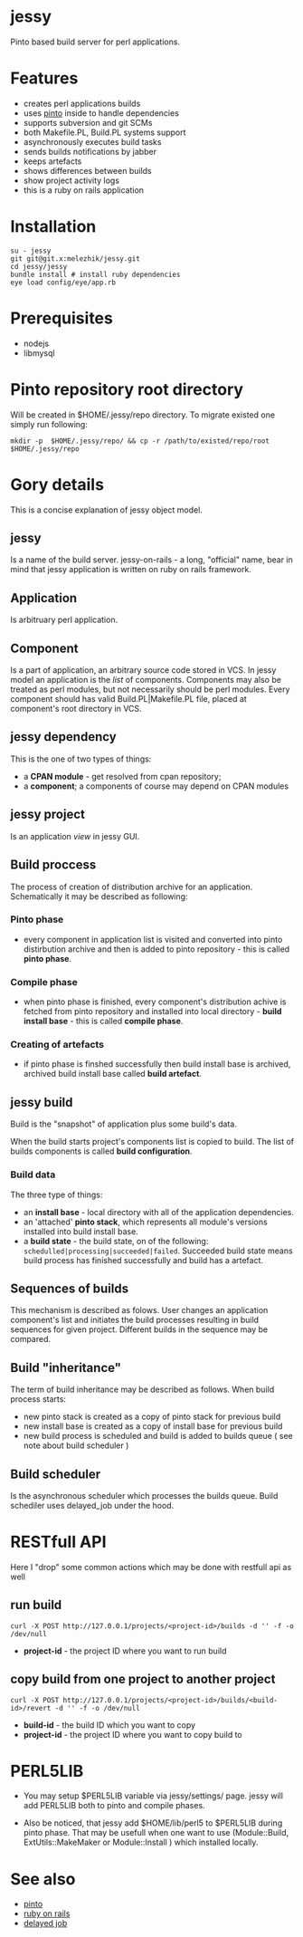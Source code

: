 # jessy

Pinto based build server for perl applications.

# Features
* creates perl applications builds 
* uses [pinto](https://github.com/thaljef/Pinto) inside to handle dependencies
* supports subversion and git SCMs
* both Makefile.PL, Build.PL systems support 
* asynchronously executes build tasks
* sends builds notifications by jabber
* keeps artefacts
* shows differences between builds
* show project activity logs
* this is a ruby on rails application


# Installation

    su - jessy
    git git@git.x:melezhik/jessy.git
    cd jessy/jessy
    bundle install # install ruby dependencies
    eye load config/eye/app.rb


# Prerequisites
- nodejs
- libmysql 

# Pinto repository root directory

Will be created in $HOME/.jessy/repo directory. To migrate existed one simply run following:

    mkdir -p  $HOME/.jessy/repo/ && cp -r /path/to/existed/repo/root  $HOME/.jessy/repo

# Gory details

This is a concise explanation of jessy object model.
 
## jessy 

Is a name of the build server. jessy-on-rails - a long, "official" name, bear in mind that jessy application is written on ruby on rails framework.

## Application

Is arbitruary perl application. 

## Component

Is a part of application, an arbitrary source code stored in VCS. In jessy model an application is the _list_ of components.  Components may also be treated as perl modules, but not necessarily should be perl modules. Every component should has valid Build.PL|Makefile.PL file, placed at component's root directory in VCS.

## jessy dependency

This is the one of two types of things:

- a __CPAN module__ - get resolved from cpan repository;
- a __component__; a components of course may depend on CPAN modules

## jessy project  

Is an application _view_ in jessy GUI.

## Build proccess 

The process of creation of distribution archive for an application. Schematically it may be described as following:

### Pinto phase

- every component in application list is visited and converted into pinto distirbution archive and then is added to pinto repository - this is called __pinto phase__.

### Compile phase

- when pinto phase is finished, every component's distribution achive is fetched from pinto repository and installed into local directory - __build install base__ - this is called __compile phase__.

### Creating of artefacts

- if pinto phase is finshed successfully then build install base is archived, archived build install base called __build artefact__.

## jessy build

Build is the "snapshot" of application plus some build's data. 

When the build starts project's components list is copied to build. The list of builds components is called __build configuration__.

### Build data
The three type of things:
- an __install base__ - local directory with all of the application dependencies.
- an 'attached' __pinto stack__, which represents all module's versions installed into build install base.
- a __build state__ - the build state, on of the following: `schedulled|processing|succeeded|failed`. Succeeded build state means build process has finished successfully and build has a artefact.

## Sequences of builds

This mechanism is described as  folows. User changes an application component's list and initiates the build processes resulting in build sequences for given project.  Different builds in the sequence may be compared. 

## Build "inheritance" 

The term of build inheritance may be described as follows. When build process starts:

- new pinto stack is created as a copy of pinto stack for previous build
- new install base is created as a copy of install base for previous build
- new build process is scheduled and build is added to builds queue ( see note about build scheduler )

## Build scheduler 

Is the asynchronous scheduler which processes the builds queue. Build schediler uses delayed_job under the hood.


# RESTfull API

Here I "drop" some common actions which may be done with restfull api as well

## run build


    curl -X POST http://127.0.0.1/projects/<project-id>/builds -d '' -f -o /dev/null

- __project-id__  - the project ID where you want to run build 


## copy build from one project to another project 


    curl -X POST http://127.0.0.1/projects/<project-id>/builds/<build-id>/revert -d '' -f -o /dev/null


- __build-id__    - the build ID which you want to copy 
- __project-id__  - the project ID where you want to copy build to


# PERL5LIB

- You may setup $PERL5LIB variable via jessy/settings/ page. jessy will add PERL5LIB both to pinto and compile phases.

- Also be noticed, that jessy add $HOME/lib/perl5 to $PERL5LIB during pinto phase. That may be usefull when one want to use (Module::Build, ExtUtils::MakeMaker or Module::Install ) which installed locally.


# See also
- [pinto](https://github.com/thaljef/Pinto)
- [ruby on rails](http://rubyonrails.org)
- [delayed job](https://github.com/collectiveidea/delayed_job)

